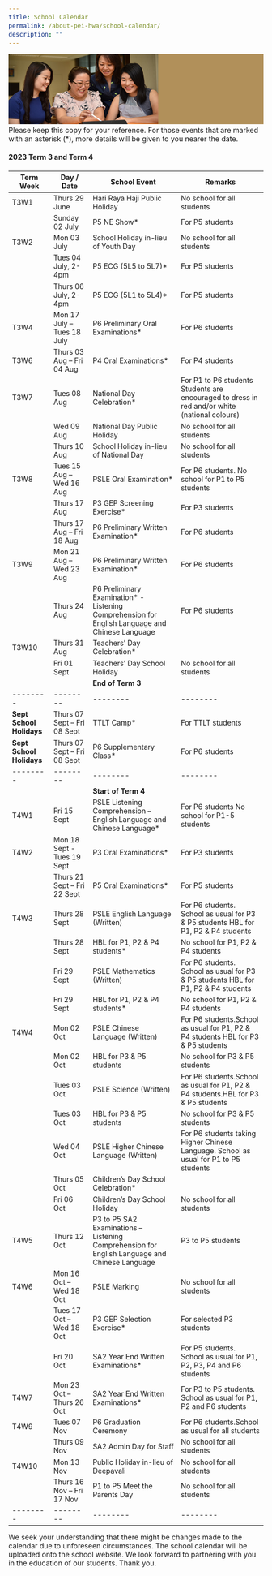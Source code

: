```yaml
---
title: School Calendar
permalink: /about-pei-hwa/school-calendar/
description: ""
---
```

![](/images/Website%20Banners%20Subpage/948x260%20masterhead%20-%20About%20Pei%20Hwa4.jpg)
Please keep this copy for your reference. For those events that are marked with an asterisk (\*), more details will be given to you nearer the date.

#### 2023 Term 3 and Term 4
| Term Week | Day / Date | School Event| Remarks |
| -------- | -------- | -------- | -------- |
|T3W1|Thurs 29 June|Hari Raya Haji Public Holiday|No school for all students|
| |Sunday 02 July|P5 NE Show*|For P5 students|
| T3W2|Mon 03 July|School Holiday in-lieu of Youth Day|No school for all students|
||Tues 04 July, 2-4pm|P5 ECG (5L5 to 5L7)* | For P5 students|
||Thurs 06 July, 2-4pm|P5 ECG (5L1 to 5L4)* | For P5 students|
|T3W4|Mon 17 July – Tues 18 July|P6 Preliminary Oral Examinations* |For P6 students|
|T3W6|Thurs 03 Aug – Fri 04 Aug|P4 Oral Examinations* |For P4 students|
|T3W7|Tues 08 Aug|National Day Celebration*|For P1 to P6 students Students are encouraged to dress in red and/or white (national colours)|
||Wed 09 Aug|National Day Public Holiday|No school for all students|
||Thurs 10 Aug|School Holiday in-lieu of National Day|No school for all students|
|T3W8|Tues 15 Aug – Wed 16 Aug|PSLE Oral Examination* |For P6 students.  No school for P1 to P5 students|
||Thurs 17 Aug|P3 GEP Screening Exercise* | For P3 students|
||Thurs 17 Aug – Fri 18 Aug|P6 Preliminary Written Examination*|For P6 students|
|T3W9|Mon 21 Aug – Wed 23 Aug|P6 Preliminary Written Examination*	| For P6 students|
||Thurs 24 Aug|	P6 Preliminary Examination* - Listening Comprehension for English Language and Chinese Language|	For P6 students
|T3W10|	Thurs 31 Aug|	Teachers’ Day Celebration*	||
||Fri 01 Sept|	Teachers’ Day School Holiday|	No school for all students|
|||**End of Term 3**|
| -------- | -------- | -------- | -------- |
|**Sept School Holidays**|	Thurs 07 Sept – Fri 08 Sept	|TTLT Camp*	|For TTLT students|
|**Sept School Holidays**|	Thurs 07 Sept – Fri 08 Sept	|P6 Supplementary Class*	|For P6 students|
| -------- | -------- | -------- | -------- |
||| **Start of Term 4** |
|T4W1|	Fri 15 Sept	|PSLE Listening Comprehension – English Language and Chinese Language*	|For P6 students No school for P1-5 students|
|T4W2	| Mon 18 Sept - Tues 19 Sept|	P3 Oral Examinations*	|For P3 students|
||Thurs 21 Sept – Fri 22 Sept	|P5 Oral Examinations*	|For P5 students|
|T4W3|	Thurs 28 Sept	|PSLE English Language (Written)	|For P6 students. School as usual for P3 & P5 students HBL for P1, P2 & P4 students|
||Thurs 28 Sept|	HBL for P1, P2 & P4 students*	|No school for P1, P2 & P4 students|
||Fri 29 Sept	|PSLE Mathematics (Written)	|For P6 students. School as usual for P3 & P5 students HBL for P1, P2 & P4 students|
||Fri 29 Sept	|HBL for P1, P2 & P4 students*	|No school for P1, P2 & P4 students|
|T4W4|	Mon 02 Oct	|PSLE Chinese Language (Written)	|For P6 students.School as usual for P1, P2 & P4 students HBL for P3 & P5 students|
||Mon 02 Oct	|HBL for P3 & P5 students	|No school for P3 & P5 students|
||Tues 03 Oct	|PSLE Science (Written)	|For P6 students.School as usual for P1, P2 & P4 students.HBL for P3 & P5 students|
||Tues 03 Oct|	HBL for P3 & P5 students|	No school for P3 & P5 students|
||Wed 04 Oct|	PSLE Higher Chinese Language (Written)	|For P6 students taking Higher Chinese Language. School as usual for P1 to P5 students|
||Thurs 05 Oct	|Children’s Day School Celebration*	|
||Fri 06 Oct	|Children’s Day School Holiday	|No school for all students|
|T4W5|	Thurs 12 Oct	|P3 to P5 SA2 Examinations – Listening Comprehension for English Language and Chinese Language	|P3 to P5 students|
|T4W6	|Mon 16 Oct – Wed 18 Oct	|PSLE Marking	|No school for all students|
||Tues 17 Oct – Wed 18 Oct	|P3 GEP Selection Exercise*	|For selected P3 students|
||Fri 20 Oct	|SA2 Year End Written Examinations*	|For P5 students. School as usual for P1, P2, P3, P4 and P6 students|
|T4W7|	Mon 23 Oct – Thurs 26 Oct	|SA2 Year End Written Examinations*	|For P3 to P5 students. School as usual for P1, P2 and P6 students|
|T4W9|	Tues 07 Nov	|P6 Graduation Ceremony	|For P6 students.School as usual for all students|
||Thurs 09 Nov	|SA2 Admin Day for Staff	|No school for all students|
|T4W10|	Mon 13 Nov	|Public Holiday in-lieu of Deepavali	|No school for all students|
||Thurs 16 Nov – Fri 17 Nov	|P1 to P5 Meet the Parents Day	|No school for all students|
| -------- | -------- | -------- | -------- |

We seek your understanding that there might be changes made to the calendar due to unforeseen circumstances. The school calendar will be uploaded onto the school website. We look forward to partnering with you in the education of our students. Thank you.